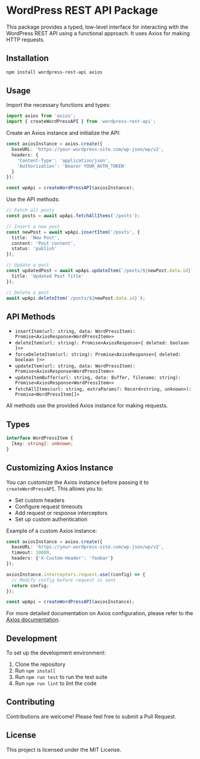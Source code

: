 # WordPress REST API Package

This package provides a typed, low-level interface for interacting with the WordPress REST API using a functional approach. It uses Axios for making HTTP requests.

## Installation

```bash
npm install wordpress-rest-api axios
```

## Usage

Import the necessary functions and types:

```typescript
import axios from 'axios';
import { createWordPressAPI } from 'wordpress-rest-api';
```

Create an Axios instance and initialize the API:

```typescript
const axiosInstance = axios.create({
  baseURL: 'https://your-wordpress-site.com/wp-json/wp/v2',
  headers: {
    'Content-Type': 'application/json',
    'Authorization': 'Bearer YOUR_AUTH_TOKEN'
  }
});

const wpApi = createWordPressAPI(axiosInstance);
```

Use the API methods:

```typescript
// Fetch all posts
const posts = await wpApi.fetchAllItems('/posts');

// Insert a new post
const newPost = await wpApi.insertItem('/posts', { 
  title: 'New Post', 
  content: 'Post content', 
  status: 'publish' 
});

// Update a post
const updatedPost = await wpApi.updateItem(`/posts/${newPost.data.id}`, { 
  title: 'Updated Post Title' 
});

// Delete a post
await wpApi.deleteItem(`/posts/${newPost.data.id}`);
```

## API Methods

- `insertItem(url: string, data: WordPressItem): Promise<AxiosResponse<WordPressItem>>`
- `deleteItem(url: string): Promise<AxiosResponse<{ deleted: boolean }>>`
- `forceDeleteItem(url: string): Promise<AxiosResponse<{ deleted: boolean }>>`
- `updateItem(url: string, data: WordPressItem): Promise<AxiosResponse<WordPressItem>>`
- `updateItemBuffer(url: string, data: Buffer, filename: string): Promise<AxiosResponse<WordPressItem>>`
- `fetchAllItems(url: string, extraParams?: Record<string, unknown>): Promise<WordPressItem[]>`

All methods use the provided Axios instance for making requests.

## Types

```typescript
interface WordPressItem {
  [key: string]: unknown;
}
```

## Customizing Axios Instance

You can customize the Axios instance before passing it to `createWordPressAPI`. This allows you to:

- Set custom headers
- Configure request timeouts
- Add request or response interceptors
- Set up custom authentication

Example of a custom Axios instance:

```typescript
const axiosInstance = axios.create({
  baseURL: 'https://your-wordpress-site.com/wp-json/wp/v2',
  timeout: 10000,
  headers: {'X-Custom-Header': 'foobar'}
});

axiosInstance.interceptors.request.use((config) => {
  // Modify config before request is sent
  return config;
});

const wpApi = createWordPressAPI(axiosInstance);
```

For more detailed documentation on Axios configuration, please refer to the [Axios documentation](https://axios-http.com/docs/config_defaults).

## Development

To set up the development environment:

1. Clone the repository
2. Run `npm install`
3. Run `npm run test` to run the test suite
4. Run `npm run lint` to lint the code

## Contributing

Contributions are welcome! Please feel free to submit a Pull Request.

## License

This project is licensed under the MIT License.
